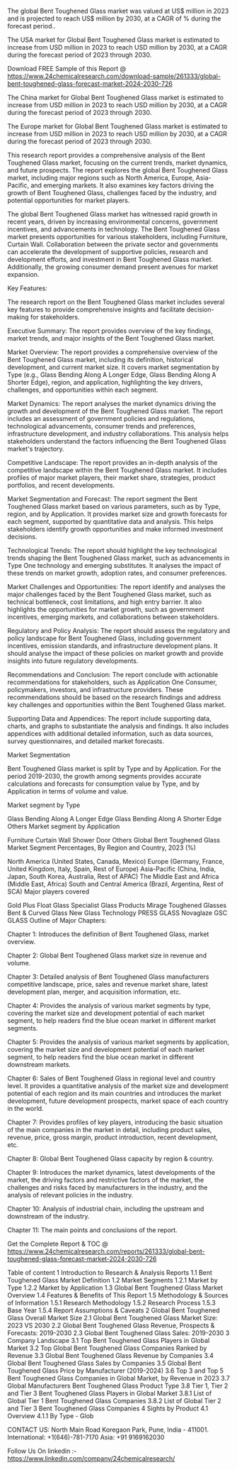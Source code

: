 The global Bent Toughened Glass market was valued at US$ million in 2023 and is projected to reach US$ million by 2030, at a CAGR of % during the forecast period..

The USA market for Global Bent Toughened Glass market is estimated to increase from USD million in 2023 to reach USD million by 2030, at a CAGR during the forecast period of 2023 through 2030.

Download FREE Sample of this Report @ https://www.24chemicalresearch.com/download-sample/261333/global-bent-toughened-glass-forecast-market-2024-2030-726

The China market for Global Bent Toughened Glass market is estimated to increase from USD million in 2023 to reach USD million by 2030, at a CAGR during the forecast period of 2023 through 2030.

The Europe market for Global Bent Toughened Glass market is estimated to increase from USD million in 2023 to reach USD million by 2030, at a CAGR during the forecast period of 2023 through 2030.

This research report provides a comprehensive analysis of the Bent Toughened Glass market, focusing on the current trends, market dynamics, and future prospects. The report explores the global Bent Toughened Glass market, including major regions such as North America, Europe, Asia-Pacific, and emerging markets. It also examines key factors driving the growth of Bent Toughened Glass, challenges faced by the industry, and potential opportunities for market players.

The global Bent Toughened Glass market has witnessed rapid growth in recent years, driven by increasing environmental concerns, government incentives, and advancements in technology. The Bent Toughened Glass market presents opportunities for various stakeholders, including Furniture, Curtain Wall. Collaboration between the private sector and governments can accelerate the development of supportive policies, research and development efforts, and investment in Bent Toughened Glass market. Additionally, the growing consumer demand present avenues for market expansion.

Key Features:

The research report on the Bent Toughened Glass market includes several key features to provide comprehensive insights and facilitate decision-making for stakeholders.

Executive Summary: The report provides overview of the key findings, market trends, and major insights of the Bent Toughened Glass market.

Market Overview: The report provides a comprehensive overview of the Bent Toughened Glass market, including its definition, historical development, and current market size. It covers market segmentation by Type (e.g., Glass Bending Along A Longer Edge, Glass Bending Along A Shorter Edge), region, and application, highlighting the key drivers, challenges, and opportunities within each segment.

Market Dynamics: The report analyses the market dynamics driving the growth and development of the Bent Toughened Glass market. The report includes an assessment of government policies and regulations, technological advancements, consumer trends and preferences, infrastructure development, and industry collaborations. This analysis helps stakeholders understand the factors influencing the Bent Toughened Glass market's trajectory.

Competitive Landscape: The report provides an in-depth analysis of the competitive landscape within the Bent Toughened Glass market. It includes profiles of major market players, their market share, strategies, product portfolios, and recent developments.

Market Segmentation and Forecast: The report segment the Bent Toughened Glass market based on various parameters, such as by Type, region, and by Application. It provides market size and growth forecasts for each segment, supported by quantitative data and analysis. This helps stakeholders identify growth opportunities and make informed investment decisions.

Technological Trends: The report should highlight the key technological trends shaping the Bent Toughened Glass market, such as advancements in Type One technology and emerging substitutes. It analyses the impact of these trends on market growth, adoption rates, and consumer preferences.

Market Challenges and Opportunities: The report identify and analyses the major challenges faced by the Bent Toughened Glass market, such as technical bottleneck, cost limitations, and high entry barrier. It also highlights the opportunities for market growth, such as government incentives, emerging markets, and collaborations between stakeholders.

Regulatory and Policy Analysis: The report should assess the regulatory and policy landscape for Bent Toughened Glass, including government incentives, emission standards, and infrastructure development plans. It should analyse the impact of these policies on market growth and provide insights into future regulatory developments.

Recommendations and Conclusion: The report conclude with actionable recommendations for stakeholders, such as Application One Consumer, policymakers, investors, and infrastructure providers. These recommendations should be based on the research findings and address key challenges and opportunities within the Bent Toughened Glass market.

Supporting Data and Appendices: The report include supporting data, charts, and graphs to substantiate the analysis and findings. It also includes appendices with additional detailed information, such as data sources, survey questionnaires, and detailed market forecasts.

Market Segmentation

Bent Toughened Glass market is split by Type and by Application. For the period 2019-2030, the growth among segments provides accurate calculations and forecasts for consumption value by Type, and by Application in terms of volume and value.

Market segment by Type

Glass Bending Along A Longer Edge
Glass Bending Along A Shorter Edge
Others
Market segment by Application

Furniture
Curtain Wall
Shower Door
Others
Global Bent Toughened Glass Market Segment Percentages, By Region and Country, 2023 (%)

North America (United States, Canada, Mexico)
Europe (Germany, France, United Kingdom, Italy, Spain, Rest of Europe)
Asia-Pacific (China, India, Japan, South Korea, Australia, Rest of APAC)
The Middle East and Africa (Middle East, Africa)
South and Central America (Brazil, Argentina, Rest of SCA)
Major players covered

Gold Plus Float Glass
Specialist Glass Products
Mirage Toughened Glasses
Bent & Curved Glass
New Glass Technology
PRESS GLASS
Novaglaze
GSC GLASS
Outline of Major Chapters:

Chapter 1: Introduces the definition of Bent Toughened Glass, market overview.

Chapter 2: Global Bent Toughened Glass market size in revenue and volume.

Chapter 3: Detailed analysis of Bent Toughened Glass manufacturers competitive landscape, price, sales and revenue market share, latest development plan, merger, and acquisition information, etc.

Chapter 4: Provides the analysis of various market segments by type, covering the market size and development potential of each market segment, to help readers find the blue ocean market in different market segments.

Chapter 5: Provides the analysis of various market segments by application, covering the market size and development potential of each market segment, to help readers find the blue ocean market in different downstream markets.

Chapter 6: Sales of Bent Toughened Glass in regional level and country level. It provides a quantitative analysis of the market size and development potential of each region and its main countries and introduces the market development, future development prospects, market space of each country in the world.

Chapter 7: Provides profiles of key players, introducing the basic situation of the main companies in the market in detail, including product sales, revenue, price, gross margin, product introduction, recent development, etc.

Chapter 8: Global Bent Toughened Glass capacity by region & country.

Chapter 9: Introduces the market dynamics, latest developments of the market, the driving factors and restrictive factors of the market, the challenges and risks faced by manufacturers in the industry, and the analysis of relevant policies in the industry.

Chapter 10: Analysis of industrial chain, including the upstream and downstream of the industry.

Chapter 11: The main points and conclusions of the report.

Get the Complete Report & TOC @ https://www.24chemicalresearch.com/reports/261333/global-bent-toughened-glass-forecast-market-2024-2030-726

Table of content
1 Introduction to Research & Analysis Reports
1.1 Bent Toughened Glass Market Definition
1.2 Market Segments
1.2.1 Market by Type
1.2.2 Market by Application
1.3 Global Bent Toughened Glass Market Overview
1.4 Features & Benefits of This Report
1.5 Methodology & Sources of Information
1.5.1 Research Methodology
1.5.2 Research Process
1.5.3 Base Year
1.5.4 Report Assumptions & Caveats
2 Global Bent Toughened Glass Overall Market Size
2.1 Global Bent Toughened Glass Market Size: 2023 VS 2030
2.2 Global Bent Toughened Glass Revenue, Prospects & Forecasts: 2019-2030
2.3 Global Bent Toughened Glass Sales: 2019-2030
3 Company Landscape
3.1 Top Bent Toughened Glass Players in Global Market
3.2 Top Global Bent Toughened Glass Companies Ranked by Revenue
3.3 Global Bent Toughened Glass Revenue by Companies
3.4 Global Bent Toughened Glass Sales by Companies
3.5 Global Bent Toughened Glass Price by Manufacturer (2019-2024)
3.6 Top 3 and Top 5 Bent Toughened Glass Companies in Global Market, by Revenue in 2023
3.7 Global Manufacturers Bent Toughened Glass Product Type
3.8 Tier 1, Tier 2 and Tier 3 Bent Toughened Glass Players in Global Market
3.8.1 List of Global Tier 1 Bent Toughened Glass Companies
3.8.2 List of Global Tier 2 and Tier 3 Bent Toughened Glass Companies
4 Sights by Product
4.1 Overview
4.1.1 By Type - Glob

CONTACT US:
North Main Road Koregaon Park, Pune, India - 411001.
International: +1(646)-781-7170
Asia: +91 9169162030

Follow Us On linkedin :- https://www.linkedin.com/company/24chemicalresearch/
